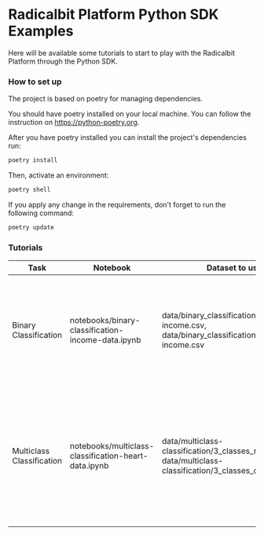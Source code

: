 # Radicalbit Platform Python SDK Examples

Here will be available some tutorials to start to play with the Radicalbit Platform through the Python SDK.

### How to set up ###

The project is based on poetry for managing dependencies.

You should have poetry installed on your local machine. You can follow the instruction on https://python-poetry.org.

After you have poetry installed you can install the project's dependencies run:

```bash
poetry install
```

Then, activate an environment:

```bash
poetry shell
```

If you apply any change in the requirements, don't forget to run the following command:

```bash
poetry update
```


### Tutorials ###

| Task                      | Notebook                                             | Dataset to use                                                                                                 | Dataset license                                                                                                                                                                            | Description                                                                                                                            |
|---------------------------|------------------------------------------------------|----------------------------------------------------------------------------------------------------------------|--------------------------------------------------------------------------------------------------------------------------------------------------------------------------------------------|----------------------------------------------------------------------------------------------------------------------------------------|
| Binary Classification     | notebooks/binary-classification-income-data.ipynb    | data/binary_classification/reference-income.csv,  data/binary_classification/current1-income.csv               | Kohavi,Ron. (1996). Census Income. UCI Machine Learning Repository. https://doi.org/10.24432/C5GP7S. Adapted by Radicalbit.                                                                | In this tutorial we monitor data and performance of a ML used to classify if the income is > 50K given a set of features.              |
| Multiclass Classification | notebooks/multiclass-classification-heart-data.ipynb | data/multiclass-classification/3_classes_reference.csv, data/multiclass-classification/3_classes_current1.csv  | Janosi,Andras, Steinbrunn,William, Pfisterer,Matthias, and Detrano,Robert. (1988). Heart Disease. UCI Machine Learning Repository. https://doi.org/10.24432/C52P4X. Adapted by Radicalbit. | In this tutorial we monitor data for a multi-class classification task, in which we classify between 3 different heart diasease types. |

